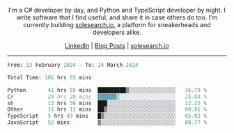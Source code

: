 <p align="center">I'm a C# developer by day, and Python and TypeScript developer by night. I write software that I find useful, and share it in case others do too. I'm currently building <a href="https://solesearch.io">solesearch.io</a>, a platform for sneakerheads and developers alike.</p>
<p align="center">
  <a href="https://www.linkedin.com/in/peter-rauscher">LinkedIn</a>
  |
  <a href="https://dev.to/peterrauscher">Blog Posts</a>
  |
  <a href="https://solesearch.io">solesearch.io</a>
</p>
<hr/>
<!--START_SECTION:waka-->

```python
From: 13 February 2024 - To: 14 March 2024

Total Time: 102 hrs 55 mins

Python       41 hrs 55 mins  █████████▒░░░░░░░░░░░░░░░   36.73 %
C#           29 hrs 29 mins  ██████▒░░░░░░░░░░░░░░░░░░   25.84 %
sh           13 hrs 56 mins  ███░░░░░░░░░░░░░░░░░░░░░░   12.22 %
Other        11 hrs 11 mins  ██▒░░░░░░░░░░░░░░░░░░░░░░   09.81 %
TypeScript   5 hrs 43 mins   █▒░░░░░░░░░░░░░░░░░░░░░░░   05.02 %
JavaScript   52 mins         ▒░░░░░░░░░░░░░░░░░░░░░░░░   00.77 %
```

<!--END_SECTION:waka-->
